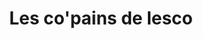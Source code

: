 ---
title: "Les co'pains de lesco"
url: /plobannalec-lesconil/les-copains-de-lesco/
shop: boulangerie
---